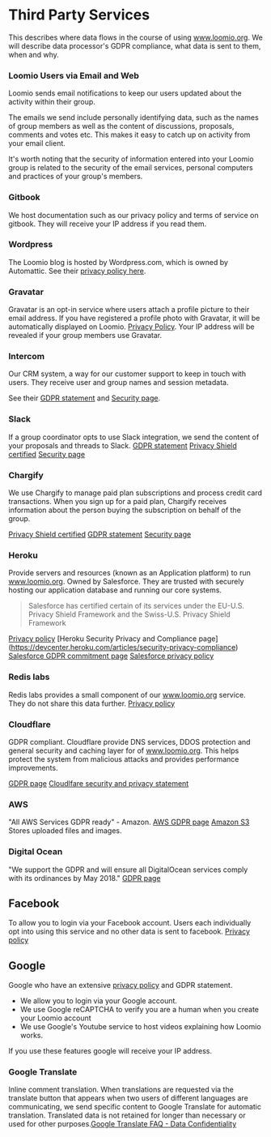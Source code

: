 # Third Party Services

This describes where data flows in the course of using www.loomio.org. We will describe data processor's GDPR compliance, what data is sent to them, when and why.

### Loomio Users via Email and Web
Loomio sends email notifications to keep our users updated about the activity within their group.

The emails we send include personally identifying data, such as the names of group members as well as the content of discussions, proposals, comments and votes etc. This makes it easy to catch up on activity from your email client.

It's worth noting that the security of information entered into your Loomio group is related to the security of the email services, personal computers and practices of your group's members.

### Gitbook
We host documentation such as our privacy policy and terms of service on gitbook. They will receive your IP address if you read them.

### Wordpress
The Loomio blog is hosted by Wordpress.com, which is owned by Automattic. See their [privacy policy here](https://automattic.com/privacy/).

### Gravatar
Gravatar is an opt-in service where users attach a profile picture to their email address. If you have registered a profile photo with Gravatar, it will be automatically displayed on Loomio. [Privacy Policy](https://automattic.com/privacy/). Your IP address will be revealed if your group members use Gravatar.

### Intercom
Our CRM system, a way for our customer support to keep in touch with users. They receive user and group names and session metadata.

See their [GDPR statement](https://docs.intercom.com/pricing-privacy-and-terms/data-protection/how-were-preparing-for-gdpr) and
[Security page](https://www.intercom.com/security).

### Slack
If a group coordinator opts to use Slack integration, we send the content of your proposals and threads to Slack.
[GDPR statement](https://slack.com/gdpr)
[Privacy Shield certified](https://slack.com/privacy-shield-notice)
[Security page](https://slack.com/security)

### Chargify
We use Chargify to manage paid plan subscriptions and process credit card transactions. When you sign up for a paid plan, Chargify receives information about the person buying the subscription on behalf of the group.

[Privacy Shield certified](https://help.chargify.com/my-account/gdpr.html)
[GDPR statement](https://help.chargify.com/my-account/gdpr.html)
[Security page](https://www.chargify.com/security/)

### Heroku
Provide servers and resources (known as an Application platform) to run www.loomio.org. Owned by Salesforce. They are trusted with securely hosting our application database and running our core systems.

> Salesforce has certified certain of its services under the EU-U.S. Privacy Shield Framework and the Swiss-U.S. Privacy Shield Framework

[Privacy policy](https://www.heroku.com/policy/privacy)
[Heroku Security Privacy and Compliance page] (https://devcenter.heroku.com/articles/security-privacy-compliance)
[Salesforce GDPR commitment page](https://www.salesforce.com/blog/2017/07/salesforce-gdpr-july-2017.html)
[Salesforce privacy policy](https://www.salesforce.com/company/privacy/)

### Redis labs
Redis labs provides a small component of our www.loomio.org service. They do not share this data further.
[Privacy policy](https://redislabs.com/privacy/)

### Cloudflare
GDPR compliant. Cloudflare provide DNS services, DDOS protection and general security and caching layer for of www.loomio.org. This helps protect the system from malicious attacks and provides performance improvements.

[GDPR page](https://www.cloudflare.com/gdpr/introduction/)
[Cloudlfare security and privacy statement](https://www.cloudflare.com/security-policy/)

### AWS
"All AWS Services GDPR ready" - Amazon.
[AWS GDPR page](https://aws.amazon.com/compliance/gdpr-center/)
[Amazon S3](http://www.amazon.com/gp/help/customer/display.html?nodeId=468496)
Stores uploaded files and images.

### Digital Ocean
"We support the GDPR and will ensure all DigitalOcean services comply with its ordinances by May 2018."
[GDPR page](https://www.digitalocean.com/security/gdpr/)


## Facebook
To allow you to login via your Facebook account. Users each individually opt into using this service and no other data is sent to facebook.
[Privacy policy](https://www.facebook.com/about/privacy/)

## Google
Google who have an extensive [privacy policy](https://privacy.google.com/) and GDPR statement.

- We allow you to login via your Google account.
- We use Google reCAPTCHA to verify you are a human when you create your Loomio account
- We use Google's Youtube service to host videos explaining how Loomio works.

If you use these features google will receive your IP address.

### Google Translate
Inline comment translation. When translations are requested via the translate button that appears when two users of different languages are communicating, we send specific content to Google Translate for automatic translation. Translated data is not retained for longer than necessary or used for other purposes.[Google Translate FAQ - Data Confidentiality](https://cloud.google.com/translate/faq#data_confidentiality)
